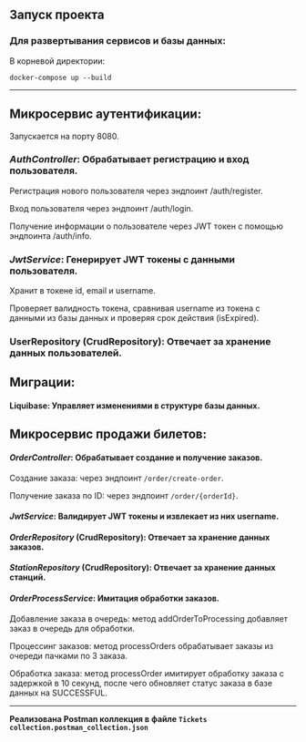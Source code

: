 ## Запуск проекта

### Для развертывания сервисов и базы данных:

В корневой директории:

```
docker-compose up --build
```

---

## Микросервис аутентификации:

Запускается на порту 8080.

### ___AuthController___: Обрабатывает регистрацию и вход пользователя.

Регистрация нового пользователя через эндпоинт /auth/register.

Вход пользователя через эндпоинт /auth/login.

Получение информации о пользователе через JWT токен с помощью эндпоинта /auth/info. 

### ___JwtService___: Генерирует JWT токены с данными пользователя.

Хранит в токене id, email и username.

Проверяет валидность токена, сравнивая username из токена с данными из базы данных и проверяя срок действия (isExpired).
### UserRepository (CrudRepository): Отвечает за хранение данных пользователей.

## Миграции:

#### Liquibase: Управляет изменениями в структуре базы данных.


## Микросервис продажи билетов:

#### ___OrderController___: Обрабатывает создание и получение заказов.

Создание заказа: через эндпоинт `/order/create-order`.

Получение заказа по ID: через эндпоинт `/order/{orderId}`. 

#### ___JwtService___: Валидирует JWT токены и извлекает из них username.

#### ___OrderRepository___ (CrudRepository): Отвечает за хранение данных заказов.

#### ___StationRepository___ (CrudRepository): Отвечает за хранение данных станций.

#### ___OrderProcessService___: Имитация обработки заказов.

Добавление заказа в очередь: метод addOrderToProcessing добавляет заказ в очередь для обработки.

Процессинг заказов: метод processOrders обрабатывает заказы из очереди пачками по 3 заказа.

Обработка заказа: метод processOrder имитирует обработку заказа с задержкой в 10 секунд, после чего обновляет статус заказа в базе данных на SUCCESSFUL.

----

__Реализована Postman коллекция в файле `Tickets collection.postman_collection.json`__


